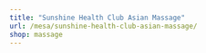 ```yaml
---
title: "Sunshine Health Club Asian Massage"
url: /mesa/sunshine-health-club-asian-massage/
shop: massage
---
```

